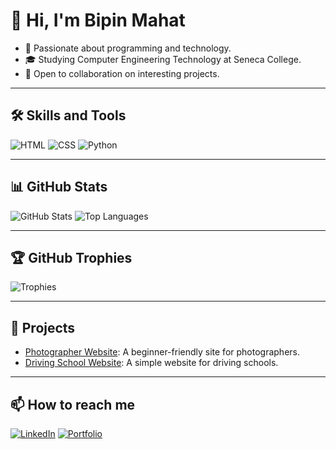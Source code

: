 # 👋 Hi, I'm Bipin Mahat
- 🌱 Passionate about programming and technology.
- 🎓 Studying Computer Engineering Technology at Seneca College.
- 🚀 Open to collaboration on interesting projects.

---

## 🛠️ Skills and Tools
![HTML](https://img.shields.io/badge/-HTML-orange?logo=html5)
![CSS](https://img.shields.io/badge/-CSS-blue?logo=css3)
![Python](https://img.shields.io/badge/-Python-green?logo=python)

---

## 📊 GitHub Stats
![GitHub Stats](https://github-readme-stats.vercel.app/api?username=Bipinmahat1&show_icons=true&theme=radical)
![Top Languages](https://github-readme-stats.vercel.app/api/top-langs/?username=Bipinmahat1&layout=compact&theme=radical)

---

## 🏆 GitHub Trophies
![Trophies](https://github-profile-trophy.vercel.app/?username=Bipinmahat1&theme=dracula&margin-w=15)

---

## 🌟 Projects
- [Photographer Website](https://github.com/Bipinmahat1/photographer.website): A beginner-friendly site for photographers.
- [Driving School Website](https://github.com/Bipinmahat1/DrivingSchool): A simple website for driving schools.

---

## 📫 How to reach me
[![LinkedIn](https://img.shields.io/badge/LinkedIn-Bipinmahat-blue?logo=linkedin)](https://linkedin.com/in/your-profile)
[![Portfolio](https://img.shields.io/badge/Portfolio-Visit-green)](https://bipinmahat.com)
